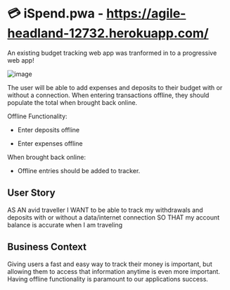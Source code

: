 # 💳 iSpend.pwa - https://agile-headland-12732.herokuapp.com/

An existing budget tracking web app was tranformed in to a progressive web app!

![image](https://user-images.githubusercontent.com/62162419/107164333-9ca74080-697c-11eb-92fd-2d295823f36f.png)

The user will be able to add expenses and deposits to their budget with or without a connection. When entering transactions offline, they should populate the total when brought back online.

Offline Functionality:

  * Enter deposits offline

  * Enter expenses offline

When brought back online:

  * Offline entries should be added to tracker.

## User Story
AS AN avid traveller
I WANT to be able to track my withdrawals and deposits with or without a data/internet connection
SO THAT my account balance is accurate when I am traveling

## Business Context

Giving users a fast and easy way to track their money is important, but allowing them to access that information anytime is even more important. Having offline functionality is paramount to our applications success.
